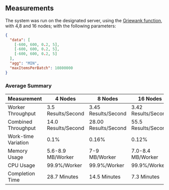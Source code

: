## Measurements

The system was run on the designated server, using the [Griewank function](https://www.sfu.ca/~ssurjano/griewank.html), with 4,8 and 16 nodes; with the following parameters:

```json
{
  "data": [
    [-600, 600, 0.2, 5],
    [-600, 600, 0.2, 5],
    [-600, 600, 0.2, 5]
  ],
  "agg": "MIN",
  "maxItemsPerBatch": 10800000
}
```

### Average Summary

| Measurement         | 4 Nodes             | 8 Nodes              | 16 Nodes            |
|---------------------|---------------------|----------------------|---------------------|
| Worker Throughput   | 3.5 Results/Second  | 3.45 Results/Second  | 3.42 Results/Second |
| Combined Throughput | 14.0 Results/Second | 28.00 Results/Second | 55.5 Results/Second |
| Work-time Variation | 0.1%                | 0.16%                | 0.12%               |
| Memory Usage        | 5.6-8.9 MB/Worker   | 7-9 MB/Worker        | 7.0-8.4 MB/Worker   |
| CPU Usage           | 99.9%/Worker        | 99.9%/Worker         | 99.9%/Worker        |
| Completion Time     | 28.7 Minutes        | 14.5 Minutes         | 7.3 Minutes         |
